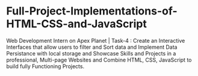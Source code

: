 # Full-Project-Implementations-of-HTML-CSS-and-JavaScript
Web Development Intern on Apex Planet | Task-4 :  Create an Interactive Interfaces that allow users to filter and Sort data and Implement Data Persistance with local storage and Showcase Skills and Projects in a professional, Multi-page Websites and Combine HTML, CSS, JavaScript to build fully Functioning Projects.
